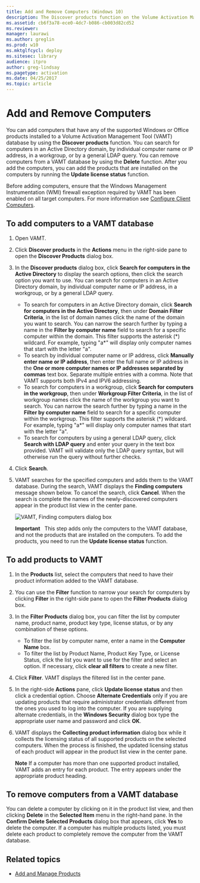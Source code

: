 ```yaml
---
title: Add and Remove Computers (Windows 10)
description: The Discover products function on the Volume Activation Management Tool (VAMT) allows you to search the Active Directory domain or a general LDAP query.
ms.assetid: cb6f3a78-ece0-4dc7-b086-cb003d82cd52
ms.reviewer:
manager: laurawi
ms.author: greglin
ms.prod: w10
ms.mktglfcycl: deploy
ms.sitesec: library
audience: itpro
author: greg-lindsay
ms.pagetype: activation
ms.date: 04/25/2017
ms.topic: article
---
```


# Add and Remove Computers

You can add computers that have any of the supported Windows or Office products installed to a Volume Activation Management Tool (VAMT) database by using the **Discover products** function. You can search for computers in an Active Directory domain, by individual computer name or IP address, in a workgroup, or by a general LDAP query. You can remove computers from a VAMT database by using the **Delete** function. After you add the computers, you can add the products that are installed on the computers by running the **Update license status** function.

Before adding computers, ensure that the Windows Management Instrumentation (WMI) firewall exception required by VAMT has been enabled on all target computers. For more information see [Configure Client Computers](configure-client-computers-vamt.md).

## To add computers to a VAMT database

1.  Open VAMT.
2.  Click **Discover products** in the **Actions** menu in the right-side pane to open the **Discover Products** dialog box.
3.  In the **Discover products** dialog box, click **Search for computers in the Active Directory** to display the search options, then click the search option you want to use. You can search for computers in an Active Directory domain, by individual computer name or IP address, in a workgroup, or by a general LDAP query.
    -   To search for computers in an Active Directory domain, click **Search for computers in the Active Directory**, then under **Domain Filter Criteria**, in the list of domain names click the name of the domain you want to search. You can narrow the search further by typing a name in the **Filter by computer name** field to search for a specific computer within the domain. This filter supports the asterisk (\*) wildcard. For example, typing "a\*" will display only computer names that start with the letter "a".
    -   To search by individual computer name or IP address, click **Manually enter name or IP address**, then enter the full name or IP address in the **One or more computer names or IP addresses separated by commas** text box. Separate multiple entries with a comma. Note that VAMT supports both IPv4 and IPV6 addressing.
    -   To search for computers in a workgroup, click **Search for computers in the workgroup**, then under **Workgroup Filter Criteria**, in the list of workgroup names click the name of the workgroup you want to search. You can narrow the search further by typing a name in the **Filter by computer name** field to search for a specific computer within the workgroup. This filter supports the asterisk (\*) wildcard. For example, typing "a\*" will display only computer names that start with the letter "a".
    -   To search for computers by using a general LDAP query, click **Search with LDAP query** and enter your query in the text box provided. VAMT will validate only the LDAP query syntax, but will otherwise run the query without further checks.
4.  Click **Search**.
5.  VAMT searches for the specified computers and adds them to the VAMT database. During the search, VAMT displays the **Finding computers** message shown below.
    To cancel the search, click **Cancel**. When the search is complete the names of the newly-discovered computers appear in the product list view in the center pane.

    ![VAMT, Finding computers dialog box](images/dep-win8-l-vamt-findingcomputerdialog.gif)

    **Important**  
    This step adds only the computers to the VAMT database, and not the products that are installed on the computers. To add the products, you need to run the **Update license status** function.

## To add products to VAMT

1.  In the **Products** list, select the computers that need to have their product information added to the VAMT database.
2.  You can use the **Filter** function to narrow your search for computers by clicking **Filter** in the right-side pane to open the **Filter Products** dialog box.
3.  In the **Filter Products** dialog box, you can filter the list by computer name, product name, product key type, license status, or by any combination of these options.
    -   To filter the list by computer name, enter a name in the **Computer Name** box.
    -   To filter the list by Product Name, Product Key Type, or License Status, click the list you want to use for the filter and select an option. If necessary, click **clear all filters** to create a new filter.
4.  Click **Filter**. VAMT displays the filtered list in the center pane.
5.  In the right-side **Actions** pane, click **Update license status** and then click a credential option. Choose **Alternate Credentials** only if you are updating products that require administrator credentials different from the ones you used to log into the computer. If you are supplying alternate credentials, in the **Windows Security** dialog box type the appropriate user name and password and click **OK**.
6.  VAMT displays the **Collecting product information** dialog box while it collects the licensing status of all supported products on the selected computers. When the process is finished, the updated licensing status of each product will appear in the product list view in the center pane.

    **Note**
    If a computer has more than one supported product installed, VAMT adds an entry for each product. The entry appears under the appropriate product heading.

## To remove computers from a VAMT database

You can delete a computer by clicking on it in the product list view, and then clicking **Delete** in the **Selected Item** menu in the right-hand pane. In the **Confirm Delete Selected Products** dialog box that appears, click **Yes** to delete the computer. If a computer has multiple products listed, you must delete each product to completely remove the computer from the VAMT database.

## Related topics

- [Add and Manage Products](add-manage-products-vamt.md)


